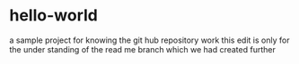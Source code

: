 # hello-world
a sample project for knowing the git hub repository work
this edit is only for the under standing of the read me branch which we had created 
further
